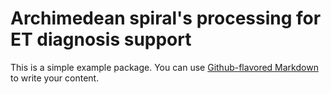 # Archimedean spiral's processing for ET diagnosis support

This is a simple example package. You can use
[Github-flavored Markdown](https://guides.github.com/features/mastering-markdown/)
to write your content.